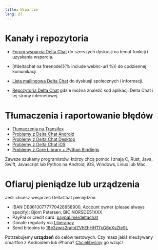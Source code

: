 ```yaml
---
title: Wsparcie
lang: pl
---
```


# Kanały i repozytoria

- [Forum wsparcia Delta Chat](https://support.delta.chat) do
  szerszych dyskusji na temat funkcji i uzyskania wsparcia.

- [#deltachat na freenode]({% include webirc-url %}) do codziennej komunikacji.

- [Lista mailingowa Delta Chat](https://lists.codespeak.net/postorius/lists/delta.codespeak.net/) 
  do dyskusji społecznych i informacji.

- [Repozytoria Delta Chat](https://github.com/deltachat/) gdzie można 
  znaleźć kod aplikacji Delta Chat i tej strony internetowej.

# Tłumaczenia i raportowanie błędów 

- [Tłumaczenia na Transifex](https://www.transifex.com/delta-chat/public/)
- [Problemy z Delta Chat Android](https://github.com/deltachat/deltachat-android/issues)
- [Problemy z Delta Chat Desktop](https://github.com/deltachat/deltachat-desktop/issues)
- [Problemy z Delta Chat iOS](https://github.com/deltachat/deltachat-ios/issues)
- [Problemy z Core Library + Python Bindings](https://github.com/deltachat/deltachat-core-rust/issues)

Zawsze szukamy programistów, którzy chcą pomóc i znają C, Rust, Java, 
Swift, Javascript lub Python na Android, iOS, Windows, Linux lub Mac.


# Ofiaruj pieniądze lub urządzenia

Jeśli chcesz wesprzeć DeltaChat pieniędzmi:

- IBAN DE86100777770428658900, Account owner (please always specify): Björn Petersen, BIC NORSDE51XXX
- PayPal or credit card: [paypal.me/deltachat](https://paypal.me/deltachat/20)
- Donate regularly via [Liberapay](https://liberapay.com/delta.chat/)
- Send bitcoins to [18e3zwis2raitdZVhEhHHT7xG6oXsZte9L](bitcoin:18e3zwis2raitdZVhEhHHT7xG6oXsZte9L)

Potrzebujemy **urządzeń** do celów testowych. Czy masz jakiś nieużywany smartfon z Androidem lub iPhona? [Chcielibyśmy](imprint) go wziąć!
